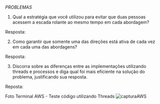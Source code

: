 *PROBLEMAS*

1. Qual a estratégia que você utilizou para evitar que duas pessoas acessem a escada rolante ao mesmo tempo em cada abordagem?

Resposta: 

2. Como garantir que somente uma das direções está ativa de cada vez em cada uma das abordagens?

Resposta:

3. Discorra sobre as diferenças entre as implementações utilizando threads e processos e diga qual foi mais eficiente na solução do problema, justificando sua resposta.

Reposta:


Foto Terminal AWS - Teste código utilizando Threads
![capturaAWS](https://github.com/guilhermepascucci/guilherme/assets/99357352/a9cdcbcd-ac66-40af-a66f-7e643b0685c4)
